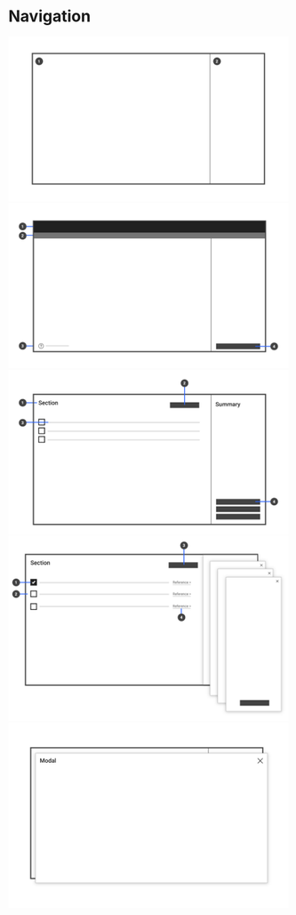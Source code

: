 Navigation
==========


![Navigation](images/navigation/pms-01.jpg)
![Navigation](images/navigation/pms-02.jpg)
![Navigation](images/navigation/pms-03.jpg)
![Navigation](images/navigation/pms-04.jpg)
![Navigation](images/navigation/pms-05.jpg)